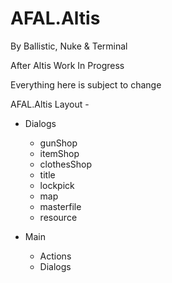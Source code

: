 # AFAL.Altis

By Ballistic, Nuke & Terminal

After Altis Work In Progress

Everything here is subject to change

AFAL.Altis Layout - 
* Dialogs
    * gunShop
    * itemShop
    * clothesShop
    * title
    * lockpick
    * map
    * masterfile
    * resource

* Main
    * Actions
    * Dialogs
